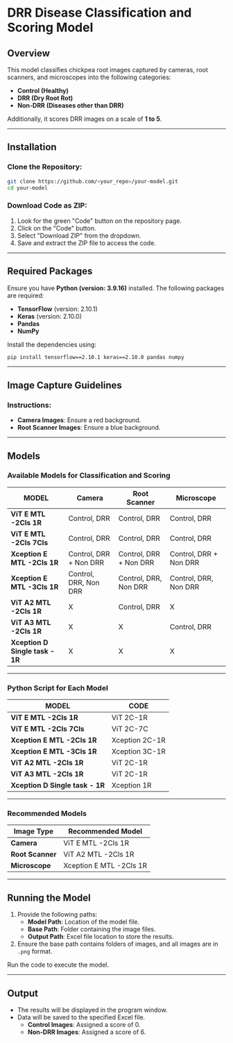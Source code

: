 # DRR Disease Classification and Scoring Model

## Overview
This model classifies chickpea root images captured by cameras, root scanners, and microscopes into the following categories:
- **Control (Healthy)**
- **DRR (Dry Root Rot)**
- **Non-DRR (Diseases other than DRR)**

Additionally, it scores DRR images on a scale of **1 to 5**.

---

## Installation
### Clone the Repository:
```bash
git clone https://github.com/<your_repo>/your-model.git
cd your-model
```

### Download Code as ZIP:
1. Look for the green "Code" button on the repository page.
2. Click on the "Code" button.
3. Select "Download ZIP" from the dropdown.
4. Save and extract the ZIP file to access the code.

---

## Required Packages
Ensure you have **Python (version: 3.9.16)** installed. The following packages are required:
- **TensorFlow** (version: 2.10.1)
- **Keras** (version: 2.10.0)
- **Pandas**
- **NumPy**

Install the dependencies using:
```bash
pip install tensorflow==2.10.1 keras==2.10.0 pandas numpy
```

---

## Image Capture Guidelines
### Instructions:
- **Camera Images**: Ensure a red background.
- **Root Scanner Images**: Ensure a blue background.

---

## Models
### Available Models for Classification and Scoring
| MODEL                        | Camera         | Root Scanner   | Microscope      |
|------------------------------|----------------|----------------|-----------------|
| **ViT E MTL -2Cls 1R**       | Control, DRR   | Control, DRR   | Control, DRR    |
| **ViT E MTL -2Cls 7Cls**     | Control, DRR   | Control, DRR   | Control, DRR    |
| **Xception E MTL -2Cls 1R**  | Control, DRR + Non DRR | Control, DRR + Non DRR | Control, DRR + Non DRR |
| **Xception E MTL -3Cls 1R**  | Control, DRR, Non DRR  | Control, DRR, Non DRR  | Control, DRR, Non DRR  |
| **ViT A2 MTL -2Cls 1R**      | X              | Control, DRR   | X               |
| **ViT A3 MTL -2Cls 1R**      | X              | X              | Control, DRR    |
| **Xception D Single task - 1R** | X              | X              | X               |

---

### Python Script for Each Model
| MODEL                        | CODE           |
|------------------------------|----------------|
| **ViT E MTL -2Cls 1R**       | ViT 2C-1R      |
| **ViT E MTL -2Cls 7Cls**     | ViT 2C-7C      |
| **Xception E MTL -2Cls 1R**  | Xception 2C-1R |
| **Xception E MTL -3Cls 1R**  | Xception 3C-1R |
| **ViT A2 MTL -2Cls 1R**      | ViT 2C-1R      |
| **ViT A3 MTL -2Cls 1R**      | ViT 2C-1R      |
| **Xception D Single task - 1R** | Xception 1R   |

---

### Recommended Models
| Image Type      | Recommended Model          |
|-----------------|----------------------------|
| **Camera**      | ViT E MTL -2Cls 1R        |
| **Root Scanner**| ViT A2 MTL -2Cls 1R       |
| **Microscope**  | Xception E MTL -2Cls 1R   |

---

## Running the Model
1. Provide the following paths:
   - **Model Path**: Location of the model file.
   - **Base Path**: Folder containing the image files.
   - **Output Path**: Excel file location to store the results.
2. Ensure the base path contains folders of images, and all images are in `.png` format.

Run the code to execute the model.

---

## Output
- The results will be displayed in the program window.
- Data will be saved to the specified Excel file.
  - **Control Images**: Assigned a score of 0.
  - **Non-DRR Images**: Assigned a score of 6.
